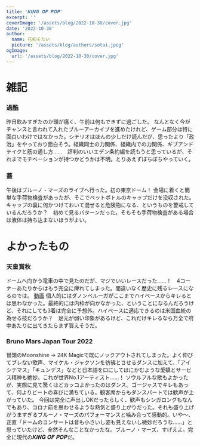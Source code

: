 ```yaml
---
title: '𝑲𝑰𝑵𝑮 𝑶𝑭 𝑷𝑶𝑷'
excerpt: ''
coverImage: '/assets/blog/2022-10-30/cover.jpg'
date: '2022-10-30'
author:
  name: 花初そたい
  picture: '/assets/blog/authors/sotai.jpeg'
ogImage:
  url: '/assets/blog/2022-10-30/cover.jpg'
---
```

# 雑記

### 過酷
昨日飲みすぎたのか頭が痛く、午前は何もできずに過ごした。
なんとなく今がチャンスと言われて入れたブルーアーカイブを進めたけれど、ゲーム部分は特に面白いわけではなかった。シナリオはほんの少しだけ読んだが、思ったより「政治」をやっており面白そう。組織同士の力関係、組織内での力関係、ギブアンドテイクと筋の通し方……　評判のいいエデン条約編を読もうと思っているが、それまでモチベーションが持つかどうかは不明。とりあえずぼちぼちやっていく。

### 蓋
午後はブルーノ・マーズのライブへ行った。初の東京ドーム！
会場に着くと簡単な手荷物検査があったが、そこでペットボトルのキャップだけを没収された。キャップの裏に何かつけておいて混ぜると危険物になる、というものを警戒しているんだろうか？　初めて見るパターンだった。そもそも手荷物検査がある場合は液体は持ち込まないほうがよい。

# よかったもの
### 天皇賞秋
ドームへ向かう電車の中で見たのだが、マジでいいレースだった……！　4コーナーあたりからはもう完全に痺れてしまった。間違いなく歴史に残るレースになるのでは。
[動画](https://youtu.be/K5MPVfVpI7A)
個人的にはダノンベルーガがここまでハイペースからキレるとは思わなかった。最終的には内枠が向かなかった、ということになるんだろうけど、それにしても3着は完全に予想外。ハイペースに適応できるのは米国血統の為せる技だろうか？　足元が弱い印象があるけど、これだけキレるなら万全で府中あたりに出てきたらまず買えそうだ。

### Bruno Mars Japan Tour 2022
冒頭のMoonshine → 24K Magicで既にノックアウトされてしまった。よく伸びてブレない歌声、マイケル・ジャクソンを彷彿とさせるダンスに加えて、「アイシテマス」「キュンデス」などと日本語を口にしてはにかむような愛嬌とサービス精神も絶妙。これが世界No.1アーティスト……！
ソウルフルな歌もよかったが、実際に見て驚くほどカッコよかったのはダンス。ゴージャスでキレもあって、何よりビートの喜びに満ちている。観客席からもダンスパートでは歓声が上がっていた。
今回は完全に声出しOKだったらしく、歓声もシンガロングもなんでもあり、コロナ前を思わせるような熱気と盛り上がりだった。それも盛り上げがうますぎるブルーノ・マーズのパフォーマンスと噛み合って感動的。いや～、正直「ドームのコンサートは音も小さいし姿も見えないし微妙だろうな……」と思っていたけど、全然そんなことなかったな。ブルーノ・マーズ、すげえよ。完全に現代の𝑲𝑰𝑵𝑮 𝑶𝑭 𝑷𝑶𝑷だ。